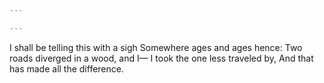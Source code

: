 ```yaml
---

---
```




I shall be telling this with a sigh
Somewhere ages and ages hence:
Two roads diverged in a wood, and I—
I took the one less traveled by,
And that has made all the difference.
